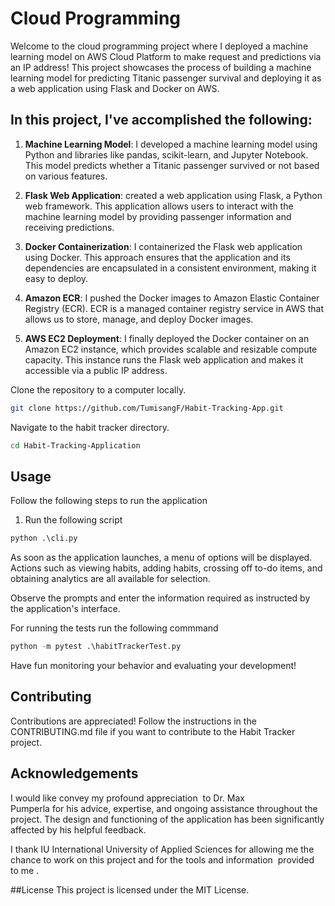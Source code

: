 # Cloud Programming

Welcome to the cloud programming project where I deployed a machine learning model on AWS Cloud Platform to make request and predictions via an IP address! This project showcases the process of building a machine learning model for predicting Titanic passenger survival and deploying it as a web application using Flask and Docker on AWS.


## In this project, I've accomplished the following:

1. **Machine Learning Model**: I developed a machine learning model using Python and libraries like pandas, scikit-learn, and Jupyter Notebook. This model predicts whether a Titanic passenger survived or not based on various features.

2. **Flask Web Application**: created a web application using Flask, a Python web framework. This application allows users to interact with the machine learning model by providing passenger information and receiving predictions.

3. **Docker Containerization**: I containerized the Flask web application using Docker. This approach ensures that the application and its dependencies are encapsulated in a consistent environment, making it easy to deploy.

4. **Amazon ECR**: I pushed the Docker images to Amazon Elastic Container Registry (ECR). ECR is a managed container registry service in AWS that allows us to store, manage, and deploy Docker images.

5. **AWS EC2 Deployment**: I finally deployed the Docker container on an Amazon EC2 instance, which provides scalable and resizable compute capacity. This instance runs the Flask web application and makes it accessible via a public IP address.


Clone the repository to a computer locally.

```bash
git clone https://github.com/TumisangF/Habit-Tracking-App.git
```
Navigate to the habit tracker directory.
```bash
cd Habit-Tracking-Application
```

## Usage
Follow the following steps to run the application

1. Run the following script
```python
python .\cli.py
```
As soon as the application launches, a menu of options will be displayed. Actions such as viewing habits, adding habits, crossing off to-do items, and obtaining analytics are all available for selection.

Observe the prompts and enter the information required as instructed by the application's interface.

For running the tests run the following commmand
```python
python -m pytest .\habitTrackerTest.py
```

Have fun monitoring your behavior and evaluating your development!


## Contributing

Contributions are appreciated! Follow the instructions in the CONTRIBUTING.md file if you want to contribute to the Habit Tracker project.

## Acknowledgements

I would like convey my profound appreciation  to Dr. Max Pumperla for his advice, expertise, and ongoing assistance throughout the project. The design and functioning of the application has been significantly affected by his helpful feedback.


I thank IU International University of Applied Sciences for allowing me the chance to work on this project and for the tools and information  provided to me .

##License
This project is licensed under the MIT License.

